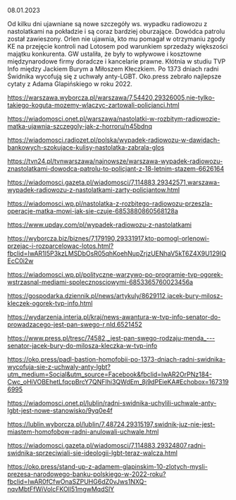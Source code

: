 08.01.2023

Od kilku dni ujawniane są nowe szczegóły ws. wypadku radiowozu z nastolatkami na pokładzie i są coraz bardziej oburzające. Dowódca patrolu został zawieszony. Orlen nie ujawnia, kto mu pomagał w otrzymaniu zgody KE na przejęcie kontroli nad Lotosem pod warunkiem sprzedaży większości majątku konkurenta. GW ustaliła, że były to wpływowe i kosztowne międzynarodowe firmy doradcze i kancelarie prawne. Kłótnia w studiu TVP Info między Jackiem Burym a Miłoszem Kłeczkiem. Po 1373 dniach radni Świdnika wycofują się z uchwały anty-LGBT. Oko.press zebrało najlepsze cytaty z Adama Glapińskiego w roku 2022.

https://warszawa.wyborcza.pl/warszawa/7,54420,29326005,nie-tylko-takiego-koguta-mozemy-wlaczyc-zartowali-policjanci.html

https://wiadomosci.onet.pl/warszawa/nastolatki-w-rozbitym-radiowozie-matka-ujawnia-szczegoly-jak-z-horroru/n45bdnq

https://wiadomosci.radiozet.pl/polska/wypadek-radiowozu-w-dawidach-bankowych-szokujace-kulisy-nastolatka-zabrala-glos

https://tvn24.pl/tvnwarszawa/najnowsze/warszawa-wypadek-radiowozu-znastolatkami-dowodca-patrolu-to-policjant-z-18-letnim-stazem-6626164

https://wiadomosci.gazeta.pl/wiadomosci/7,114883,29342571,warszawa-wypadek-radiowozu-z-nastolatkami-zarty-policjantow.html

https://wiadomosci.wp.pl/nastolatka-z-rozbitego-radiowozu-przeszla-operacje-matka-mowi-jak-sie-czuje-6853880860568128a

https://www.upday.com/pl/wypadek-radiowozu-z-nastolatkami

https://wyborcza.biz/biznes/7,179190,29331917,kto-pomogl-orlenowi-przejac-i-rozparcelowac-lotos.html?fbclid=IwAR1I5P3kzLMSDbOsR05qhKoehNupZrjzUENhaV5kT6Z4X9U129IQEcC0i2w

https://wiadomosci.wp.pl/polityczne-warzywo-po-programie-tvp-ogorek-wstrzasnal-mediami-spolecznosciowymi-6853365760023456a

https://gospodarka.dziennik.pl/news/artykuly/8629112,jacek-bury-milosz-kleczek-ogorek-tvp-info.html

https://wydarzenia.interia.pl/kraj/news-awantura-w-tvp-info-senator-do-prowadzacego-jest-pan-swego-r,nId,6521452

https://www.press.pl/tresc/74582,_jest-pan-swego-rodzaju-menda_---senator-jacek-bury-do-milosza-kleczka-w-tvp-info

https://oko.press/padl-bastion-homofobii-po-1373-dniach-radni-swidnika-wycofuja-sie-z-uchwaly-anty-lgbt?utm_medium=Social&utm_source=Facebook&fbclid=IwAR2OrPNz184-Cwc_oHiVOBEhetLfqcpBrcY7QNFIhi3QWdEm_8j9dPEieKA#Echobox=1673196995

https://wiadomosci.onet.pl/lublin/radni-swidnika-uchylili-uchwale-anty-lgbt-jest-nowe-stanowisko/9yq0e4f

https://lublin.wyborcza.pl/lublin/7,48724,29315197,swidnik-juz-nie-jest-miastem-homofobow-radni-anulowali-uchwale.html

https://wiadomosci.gazeta.pl/wiadomosci/7,114883,29324807,radni-swidnika-sprzeciwiali-sie-ideologii-lgbt-teraz-walcza.html

https://oko.press/stand-up-z-adamem-glapinskim-10-zlotych-mysli-prezesa-narodowego-banku-polskiego-w-2022-roku?fbclid=IwAR0fCfwOnaSZPUHG6dZ0vJws1NXQ-nqvMbtFfWiVolcFKOll51mgwMqdSlY
